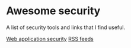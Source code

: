 # Awesome security
A list of security tools and links that I find useful.

[Web application security](docs/web-applications.md)
[RSS feeds](docs/rss-feeds.md)
